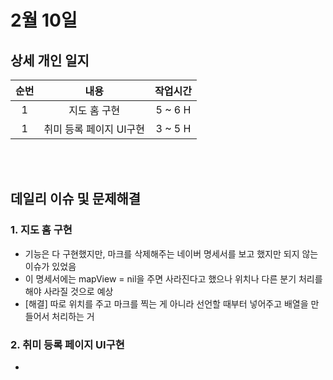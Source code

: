 # 2월 10일
## 상세 개인 일지 
|순번|내용|작업시간
|:---:|:-----:|:-------:
|1| 지도 홈 구현 | 5 ~ 6 H
|1| 취미 등록 페이지 UI구현 | 3 ~ 5 H


</br></br>
## 데일리 이슈 및 문제해결
### 1. 지도 홈 구현
  - 기능은 다 구현했지만, 마크를 삭제해주는 네이버 명세서를 보고 했지만 되지 않는 이슈가 있었음
  - 이 명세서에는 mapView = nil을 주면 사라진다고 했으나 위치나 다른 분기 처리를 해야 사라질 것으로 예상
  - [해결] 따로 위치를 주고 마크를 찍는 게 아니라 선언할 때부터 넣어주고 배열을 만들어서 처리하는 거
### 2. 취미 등록 페이지 UI구현
  - 
